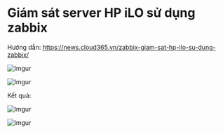 # Giám sát server HP iLO sử dụng zabbix

Hướng dẫn: https://news.cloud365.vn/zabbix-giam-sat-hp-ilo-su-dung-zabbix/

![Imgur](https://i.imgur.com/1iILrVD.png)

![Imgur](https://i.imgur.com/I1riP1R.png)



Kết quả:

![Imgur](https://i.imgur.com/ipLBr4L.png)

![Imgur](https://i.imgur.com/fIqWHic.png)
